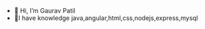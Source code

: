 - 👋 Hi, I’m Gaurav Patil
- 🌱I have knowledge java,angular,html,css,nodejs,express,mysql


<!---
gpatil123456/gpatil123456 is a ✨ special ✨ repository because its `README.md` (this file) appears on your GitHub profile.
You can click the Preview link to take a look at your changes.
--->
